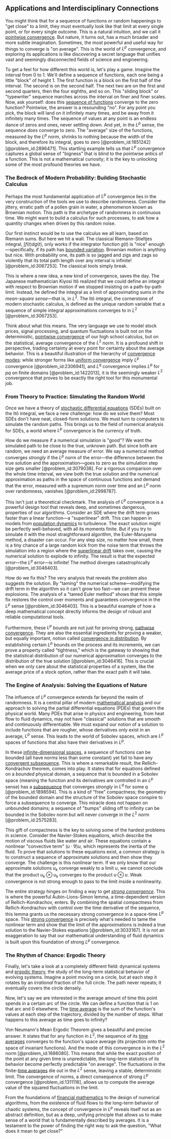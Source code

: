 ## Applications and Interdisciplinary Connections

You might think that for a sequence of functions or random happenings to "get close" to a limit, they must eventually look like that limit at every single point, or for every single outcome. This is a natural intuition, and we call it [pointwise convergence](@article_id:145420). But nature, it turns out, has a much broader and more subtle imagination. Sometimes, the most powerful and useful way for things to converge is "on average". This is the world of $L^p$ convergence, and exploring its applications is like discovering a secret language that unifies vast and seemingly disconnected fields of science and engineering.

To get a feel for how different this world is, let's play a game. Imagine the interval from 0 to 1. We'll define a sequence of functions, each one being a little "block" of height 1. The first function is a block on the first half of the interval. The second is on the second half. The next two are on the first and second quarters, then the four eighths, and so on. This "sliding block" or "typewriter" sequence marches across the interval on finer and finer scales. Now, ask yourself: does this [sequence of functions](@article_id:144381) converge to the zero function? Pointwise, the answer is a resounding "no". For any point you pick, the block will land on it infinitely many times, and be away from it infinitely many times. The sequence of values at any point is an endless dance of zeros and ones, never settling down. And yet, in the $L^p$ sense, the sequence *does* converge to zero. The "average" size of the functions, measured by the $L^p$ norm, shrinks to nothing because the width of the block, and therefore its integral, goes to zero [@problem_id:1851242] [@problem_id:2896471]. This startling example tells us that $L^p$ convergence captures a global sense of "bigness" that is blind to the pointwise antics of a function. This is not a mathematical curiosity; it is the key to unlocking some of the most profound theories we have.

### The Bedrock of Modern Probability: Building Stochastic Calculus

Perhaps the most fundamental application of $L^p$ convergence lies in the very construction of the tools we use to describe randomness. Consider the jittery, erratic path of a pollen grain in water, a phenomenon known as Brownian motion. This path is the archetype of randomness in continuous time. We might want to build a calculus for such processes, to ask how a quantity changes when driven by this random noise.

Our first instinct would be to use the calculus we all learn, based on Riemann sums. But here we hit a wall. The classical Riemann-Stieltjes integral, $\int f(t) dg(t)$, only works if the integrator function $g(t)$ is "nice" enough—specifically, if its path has [bounded variation](@article_id:138797). Brownian motion is anything but nice. With probability one, its path is so jagged and zigs and zags so violently that its total path length over any interval is infinite! [@problem_id:3067253]. The classical tools simply break.

This is where a new idea, a new kind of convergence, saves the day. The Japanese mathematician Kiyosi Itô realized that we could define an integral with respect to Brownian motion if we stopped insisting on a path-by-path limit. Instead, he defined the integral as a limit of approximating sums *in the mean-square sense*—that is, in $L^2$. The Itô integral, the cornerstone of modern stochastic calculus, is defined as the unique random variable that a sequence of simple integral approximations converges to in $L^2$ [@problem_id:3067253].

Think about what this means. The very language we use to model stock prices, signal processing, and quantum fluctuations is built not on the deterministic, [pointwise convergence](@article_id:145420) of our high school calculus, but on the statistical, average convergence of the $L^2$ norm. It is a profound shift in perspective, trading certainty at every point for certainty about the average behavior. This is a beautiful illustration of the hierarchy of [convergence modes](@article_id:188328): while stronger forms like [uniform convergence](@article_id:145590) imply $L^p$ convergence [@problem_id:2306941], and $L^q$ convergence implies $L^p$ for $p  q$ on finite domains [@problem_id:1422013], it is the seemingly weaker $L^2$ convergence that proves to be exactly the right tool for this monumental job.

### From Theory to Practice: Simulating the Random World

Once we have a theory of [stochastic differential equations](@article_id:146124) (SDEs) built on the Itô integral, we face a new challenge: how do we solve them? Most SDEs don't have neat, closed-form solutions. We must turn to computers to simulate the random paths. This brings us to the field of numerical analysis for SDEs, a world where $L^p$ convergence is the currency of truth.

How do we measure if a numerical simulation is "good"? We want the simulated path to be close to the true, unknown path. But since both are random, we need an average measure of error. We say a numerical method converges *strongly* if the $L^p$ norm of the error—the difference between the true solution and the approximation—goes to zero as the simulation step size gets smaller [@problem_id:3079038]. For a rigorous comparison over the whole time interval, we view both the true solution and the numerical approximation as paths in the space of continuous functions and demand that the error, measured with a supremum norm over time and an $L^p$ norm over randomness, vanishes [@problem_id:2998787].

This isn't just a theoretical checkmark. The analysis of $L^p$ convergence is a powerful design tool that reveals deep, and sometimes dangerous, properties of our algorithms. Consider an SDE where the drift term grows faster than a linear function—a "superlinear" drift. This can happen in models from [population dynamics](@article_id:135858) to turbulence. The exact solution might be perfectly well-behaved, with all its moments finite. But if you try to simulate it with the most straightforward algorithm, the Euler-Maruyama method, a disaster can occur. For any step size, no matter how small, there is a tiny chance of a large random kick from the noise term that throws the simulation into a region where the [superlinear drift](@article_id:199452) takes over, causing the numerical solution to explode to infinity. The result is that the expected error—the $L^p$ error—is infinite! The method diverges catastrophically [@problem_id:3046403].

How do we fix this? The very analysis that reveals the problem also suggests the solution. By "taming" the numerical scheme—modifying the drift term in the algorithm so it can't grow too fast—we can prevent these explosions. The analysis of a "tamed Euler method" shows that this simple fix restores the control over moments and guarantees convergence in the $L^p$ sense [@problem_id:3046403]. This is a beautiful example of how a deep mathematical concept directly informs the design of robust and reliable computational tools.

Furthermore, these $L^p$ bounds are not just for proving strong, [pathwise convergence](@article_id:194835). They are also the essential ingredients for proving a weaker, but equally important, notion called [convergence in distribution](@article_id:275050). By establishing certain $L^p$ bounds on the process and its increments, we can prove a property called "tightness," which is the gateway to showing that the statistical distribution of our numerical approximation converges to the distribution of the true solution [@problem_id:3046416]. This is crucial when we only care about the statistical properties of a system, like the average price of a stock option, rather than the exact path it will take.

### The Engine of Analysis: Solving the Equations of Nature

The influence of $L^p$ convergence extends far beyond the realm of randomness. It is a central pillar of modern [mathematical analysis](@article_id:139170) and our approach to solving the partial differential equations (PDEs) that govern the physical world. Many PDEs that arise in physics and engineering, from heat flow to fluid dynamics, may not have "classical" solutions that are smooth and continuously differentiable. We must expand our notion of a solution to include functions that are rougher, whose derivatives only exist in an average, $L^p$ sense. This leads to the world of Sobolev spaces, which are $L^p$ spaces of functions that also have their derivatives in $L^p$.

In these [infinite-dimensional spaces](@article_id:140774), a sequence of functions can be bounded (all have norms less than some constant) yet fail to have any [convergent subsequence](@article_id:140766). This is where a remarkable result, the Rellich-Kondrachov theorem, comes into play. It states that for equations defined on a *bounded* physical domain, a sequence that is bounded in a Sobolev space (meaning the function and its derivatives are controlled in an $L^p$ sense) has a [subsequence](@article_id:139896) that converges *strongly* in $L^q$ for some $q$ [@problem_id:1898594]. This is a kind of "free" compactness; the geometry of the bounded domain and the structure of the Sobolev space conspire to force a subsequence to converge. This miracle does not happen on unbounded domains; a sequence of "bumps" sliding off to infinity can be bounded in the Sobolev norm but will never converge in the $L^2$ norm [@problem_id:2575283].

This gift of compactness is the key to solving some of the hardest problems in science. Consider the Navier-Stokes equations, which describe the motion of viscous fluids like water and air. These equations contain a nonlinear "convective term" $(u \cdot \nabla)u$, which represents the inertia of the fluid. To prove that solutions to these equations exist, a common strategy is to construct a sequence of approximate solutions and then show they converge. The challenge is this nonlinear term. If we only know that our approximate solutions $u_k$ converge weakly to a limit $u$, we cannot conclude that the product $u_k \otimes u_k$ converges to the product $u \otimes u$. Weak convergence is not strong enough to pass to the limit inside a nonlinearity.

The entire strategy hinges on finding a way to get *[strong convergence](@article_id:139001)*. This is where the powerful Aubin-Lions-Simon lemma, a time-dependent version of Rellich-Kondrachov, enters. By combining the spatial compactness from Rellich-Kondrachov with control over the time derivative of the sequence, this lemma grants us the necessary strong convergence in a space-time $L^p$ space. This [strong convergence](@article_id:139001) is precisely what's needed to tame the nonlinear term and show that the limit of the approximations is indeed a true solution to the Navier-Stokes equations [@problem_id:3033167]. It is not an exaggeration to say that our mathematical understanding of fluid dynamics is built upon this foundation of strong $L^p$ convergence.

### The Rhythm of Chance: Ergodic Theory

Finally, let's take a look at a completely different field: dynamical systems and [ergodic theory](@article_id:158102), the study of the long-term statistical behavior of evolving systems. Imagine a point moving on a circle, but at each step it rotates by an *irrational* fraction of the full circle. The path never repeats; it eventually covers the circle densely.

Now, let's say we are interested in the average amount of time this point spends in a certain arc of the circle. We can define a function that is 1 on that arc and 0 elsewhere. The [time average](@article_id:150887) is the sum of the function's values at each step of the trajectory, divided by the number of steps. What happens to this average as time goes to infinity?

Von Neumann's Mean Ergodic Theorem gives a beautiful and precise answer. It states that for any function in $L^2$, the sequence of its [time averages](@article_id:201819) converges to the function's space average (its projection onto the space of invariant functions). And the mode of this convergence is in the $L^2$ norm [@problem_id:1686080]. This means that while the exact position of the point at any given time is unpredictable, the long-term statistics of its behavior become perfectly predictable "on average". The fluctuations in the finite-[time averages](@article_id:201819) die out in the $L^2$ sense, leaving a stable, deterministic limit. The convergence of norms, a direct consequence of strong $L^p$ convergence [@problem_id:1311116], allows us to compute the average value of the squared fluctuations in the limit.

From the foundations of [financial mathematics](@article_id:142792) to the design of numerical algorithms, from the existence of fluid flows to the long-term behavior of chaotic systems, the concept of convergence in $L^p$ reveals itself not as an abstract definition, but as a deep, unifying principle that allows us to make sense of a world that is fundamentally described by averages. It is a testament to the power of finding the right way to ask the question, "What does it mean to get close?"